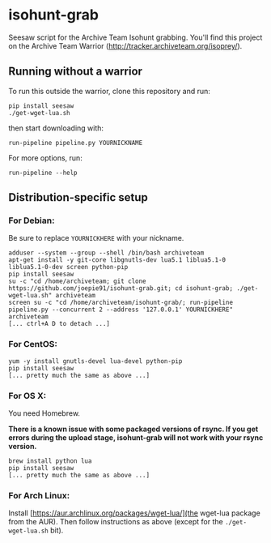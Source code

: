 isohunt-grab
=========================

Seesaw script for the Archive Team Isohunt grabbing.
You'll find this project on the Archive Team Warrior (http://tracker.archiveteam.org/isoprey/).


Running without a warrior
-------------------------

To run this outside the warrior, clone this repository and run:

    pip install seesaw
    ./get-wget-lua.sh

then start downloading with:

    run-pipeline pipeline.py YOURNICKNAME

For more options, run:

    run-pipeline --help

Distribution-specific setup
-------------------------

### For Debian:

Be sure to replace `YOURNICKHERE` with your nickname.

    adduser --system --group --shell /bin/bash archiveteam
    apt-get install -y git-core libgnutls-dev lua5.1 liblua5.1-0 liblua5.1-0-dev screen python-pip
    pip install seesaw
    su -c "cd /home/archiveteam; git clone https://github.com/joepie91/isohunt-grab.git; cd isohunt-grab; ./get-wget-lua.sh" archiveteam
    screen su -c "cd /home/archiveteam/isohunt-grab/; run-pipeline pipeline.py --concurrent 2 --address '127.0.0.1' YOURNICKHERE" archiveteam
    [... ctrl+A D to detach ...]
    
### For CentOS:

    yum -y install gnutls-devel lua-devel python-pip
    pip install seesaw
    [... pretty much the same as above ...]

### For OS X:

You need Homebrew.

**There is a known issue with some packaged versions of rsync. If you get errors during the upload stage, isohunt-grab will not work with your rsync version.**

    brew install python lua
    pip install seesaw
    [... pretty much the same as above ...]

### For Arch Linux:

Install [https://aur.archlinux.org/packages/wget-lua/](the wget-lua package from the AUR). Then follow instructions as above (except for the `./get-wget-lua.sh` bit).
